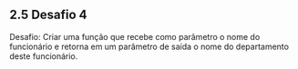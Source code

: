## 2.5 Desafio 4
Desafio: Criar uma função que recebe como parâmetro o nome do funcionário e retorna em um parâmetro de saída o nome do departamento deste funcionário.

